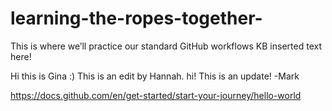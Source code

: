 # learning-the-ropes-together-
This is where we’ll practice our standard GitHub workflows
KB inserted text here!

Hi this is Gina :) 
This is an edit by Hannah.
hi! 
This is an update! -Mark



https://docs.github.com/en/get-started/start-your-journey/hello-world
